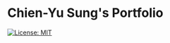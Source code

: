 # Chien-Yu Sung's Portfolio

[![License: MIT](https://img.shields.io/badge/License-MIT-blue.svg)](https://github.com/ohbriansung/page/blob/master/LICENSE)
